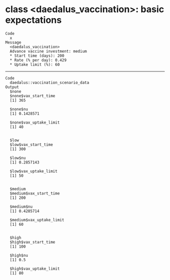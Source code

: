 # class <daedalus_vaccination>: basic expectations

    Code
      x
    Message
      <daedalus_vaccination>
      Advance vaccine investment: medium
      * Start time (days): 200
      * Rate (% per day): 0.429
      * Uptake limit (%): 60

---

    Code
      daedalus::vaccination_scenario_data
    Output
      $none
      $none$vax_start_time
      [1] 365
      
      $none$nu
      [1] 0.1428571
      
      $none$vax_uptake_limit
      [1] 40
      
      
      $low
      $low$vax_start_time
      [1] 300
      
      $low$nu
      [1] 0.2857143
      
      $low$vax_uptake_limit
      [1] 50
      
      
      $medium
      $medium$vax_start_time
      [1] 200
      
      $medium$nu
      [1] 0.4285714
      
      $medium$vax_uptake_limit
      [1] 60
      
      
      $high
      $high$vax_start_time
      [1] 100
      
      $high$nu
      [1] 0.5
      
      $high$vax_uptake_limit
      [1] 80
      
      

